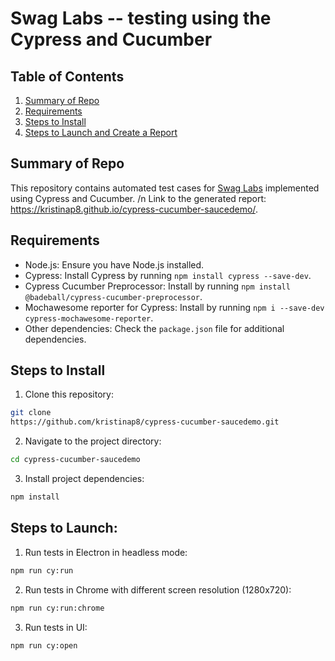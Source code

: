# Swag Labs -- testing using the Cypress and Cucumber

## Table of Contents

1. [Summary of Repo](#summary-of-repo)
2. [Requirements](#requirements)
3. [Steps to Install](#steps-to-install)
4. [Steps to Launch and Create a Report](#steps-to-launch-and-create-a-report)

## Summary of Repo

This repository contains automated test cases for [Swag Labs](https://www.saucedemo.com/) implemented using Cypress and Cucumber. /n
Link to the generated report: https://kristinap8.github.io/cypress-cucumber-saucedemo/.

## Requirements

- Node.js: Ensure you have Node.js installed.
- Cypress: Install Cypress by running `npm install cypress --save-dev`.
- Cypress Cucumber Preprocessor: Install by running `npm install @badeball/cypress-cucumber-preprocessor`.
- Mochawesome reporter for Cypress: Install by running `npm i --save-dev cypress-mochawesome-reporter`.
- Other dependencies: Check the `package.json` file for additional dependencies.

## Steps to Install

1. Clone this repository:

```bash
git clone
https://github.com/kristinap8/cypress-cucumber-saucedemo.git
```

2. Navigate to the project directory:

```bash
cd cypress-cucumber-saucedemo
```

3. Install project dependencies:

```bash
npm install
```

## Steps to Launch:

1. Run tests in Electron in headless mode:

```bash
npm run cy:run
```

2. Run tests in Chrome with different screen resolution (1280x720):

```bash
npm run cy:run:chrome
```

3. Run tests in UI:

```bash
npm run cy:open
```
